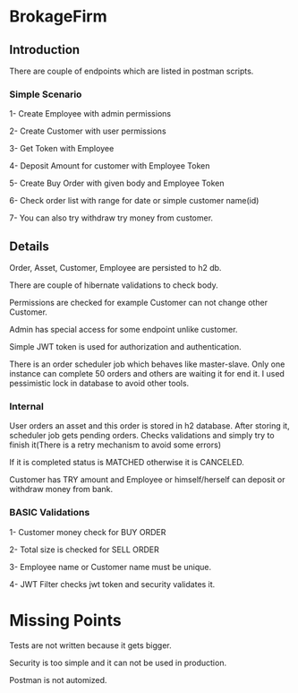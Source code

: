 # BrokageFirm

## Introduction

There are couple of endpoints which are listed in postman scripts. 

### Simple Scenario

1- Create Employee with admin permissions

2- Create Customer with user permissions

3- Get Token with Employee

4- Deposit Amount for customer with Employee Token

5- Create Buy Order with given body and Employee Token

6- Check order list with range for date or simple customer name(id)

7- You can also try withdraw try money from customer.

## Details

Order, Asset, Customer, Employee are persisted to h2 db.

There are couple of hibernate validations to check body.

Permissions are checked for example Customer can not change other Customer.

Admin has special access for some endpoint unlike customer.

Simple JWT token is used for authorization and authentication.

There is an order scheduler job which behaves like master-slave. Only one instance can complete 50 orders and others are waiting it for end it. I used pessimistic lock in database to avoid other tools.

### Internal

User orders an asset and this order is stored in h2 database. After storing it, scheduler job gets pending orders. Checks validations and simply try to finish it(There is a retry mechanism to avoid some errors)

If it is completed status is MATCHED otherwise it is CANCELED.

Customer has TRY amount and Employee or himself/herself can deposit or withdraw money from bank.

### BASIC Validations

1- Customer money check for BUY ORDER

2- Total size is checked for SELL ORDER

3- Employee name or Customer name must be unique.

4- JWT Filter checks jwt token and security validates it.


# Missing Points

Tests are not written because it gets bigger.

Security is too simple and it can not be used in production.

Postman is not automized.


